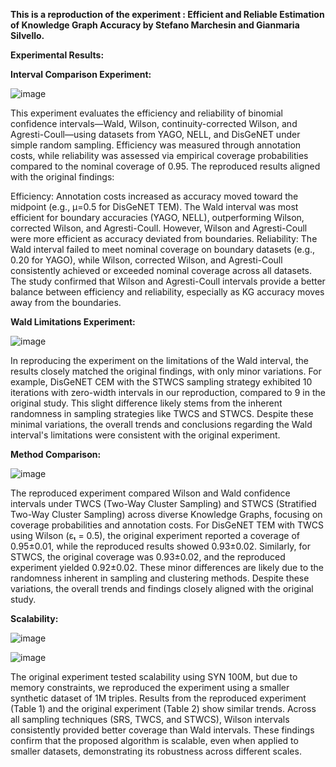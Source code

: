 **This is a reproduction of the experiment : Efficient and Reliable Estimation of Knowledge Graph Accuracy by Stefano Marchesin and Gianmaria Silvello.**

**Experimental Results:**

**Interval Comparison Experiment:**

![image](https://github.com/user-attachments/assets/b21e92c0-e5f5-45af-8d6c-87dff4f333bf)

This experiment evaluates the efficiency and reliability of binomial confidence intervals—Wald, Wilson, continuity-corrected Wilson, and Agresti-Coull—using datasets from YAGO, NELL, and DisGeNET under simple random sampling. Efficiency was measured through annotation costs, while reliability was assessed via empirical coverage probabilities compared to the nominal coverage of 0.95.
The reproduced results aligned with the original findings:

Efficiency: Annotation costs increased as accuracy moved toward the midpoint (e.g., μ=0.5 for DisGeNET TEM). The Wald interval was most efficient for boundary accuracies (YAGO, NELL), outperforming Wilson, corrected Wilson, and Agresti-Coull. However, Wilson and Agresti-Coull were more efficient as accuracy deviated from boundaries.
Reliability: The Wald interval failed to meet nominal coverage on boundary datasets (e.g., 0.20 for YAGO), while Wilson, corrected Wilson, and Agresti-Coull consistently achieved or exceeded nominal coverage across all datasets.
The study confirmed that Wilson and Agresti-Coull intervals provide a better balance between efficiency and reliability, especially as KG accuracy moves away from the boundaries.

**Wald Limitations Experiment:**

![image](https://github.com/user-attachments/assets/7e064279-bf8e-41a4-87c4-7ee57c3db8e1)

In reproducing the experiment on the limitations of the Wald interval, the results closely matched the original findings, with only minor variations. For example, DisGeNET CEM with the STWCS sampling strategy exhibited 10 iterations with zero-width intervals in our reproduction, compared to 9 in the original study. This slight difference likely stems from the inherent randomness in sampling strategies like TWCS and STWCS. Despite these minimal variations, the overall trends and conclusions regarding the Wald interval's limitations were consistent with the original experiment.

**Method Comparison:**

![image](https://github.com/user-attachments/assets/19f2cbe9-fcdc-41a4-b9aa-17906f10378a)

The reproduced experiment compared Wilson and Wald confidence intervals under TWCS (Two-Way Cluster Sampling) and STWCS (Stratified Two-Way Cluster Sampling) across diverse Knowledge Graphs, focusing on coverage probabilities and annotation costs. For DisGeNET TEM with TWCS using Wilson (εₜ = 0.5), the original experiment reported a coverage of 0.95±0.01, while the reproduced results showed 0.93±0.02. Similarly, for STWCS, the original coverage was 0.93±0.02, and the reproduced experiment yielded 0.92±0.02. These minor differences are likely due to the randomness inherent in sampling and clustering methods. Despite these variations, the overall trends and findings closely aligned with the original study.

**Scalability:**


![image](https://github.com/user-attachments/assets/c7102c6e-e4c1-4a2f-b2cb-2845a2de4130)



![image](https://github.com/user-attachments/assets/98081bd1-6d78-4dca-b60d-3d57d9cd5c64)


The original experiment tested scalability using SYN 100M, but due to memory constraints, we reproduced the experiment using a smaller synthetic dataset of 1M triples. Results from the reproduced experiment (Table 1) and the original experiment (Table 2) show similar trends. Across all sampling techniques (SRS, TWCS, and STWCS), Wilson intervals consistently provided better coverage than Wald intervals. These findings confirm that the proposed algorithm is scalable, even when applied to smaller datasets, demonstrating its robustness across different scales.
